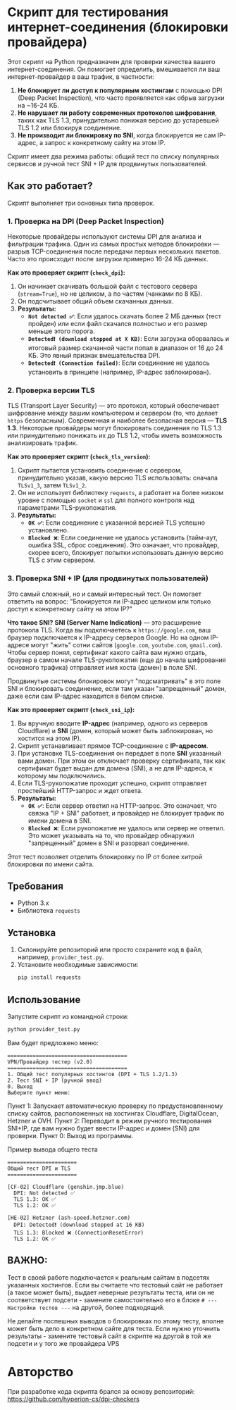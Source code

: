 # Скрипт для тестирования интернет-соединения (блокировки провайдера)

Этот скрипт на Python предназначен для проверки качества вашего интернет-соединения. Он помогает определить, вмешивается ли ваш интернет-провайдер в ваш трафик, в частности:

1.  **Не блокирует ли доступ к популярным хостингам** с помощью DPI (Deep Packet Inspection), что часто проявляется как обрыв загрузки на ~16-24 КБ.
2.  **Не нарушает ли работу современных протоколов шифрования**, таких как TLS 1.3, принудительно понижая версию до устаревшей TLS 1.2 или блокируя соединение.
3.  **Не производит ли блокировку по SNI**, когда блокируется не сам IP-адрес, а запрос к конкретному сайту на этом IP.

Скрипт имеет два режима работы: общий тест по списку популярных сервисов и ручной тест SNI + IP для продвинутых пользователей.

## Как это работает?

Скрипт выполняет три основных типа проверок.

### 1. Проверка на DPI (Deep Packet Inspection)

Некоторые провайдеры используют системы DPI для анализа и фильтрации трафика. Один из самых простых методов блокировки — разрыв TCP-соединения после передачи первых нескольких пакетов. Часто это происходит после загрузки примерно 16-24 КБ данных.

**Как это проверяет скрипт (`check_dpi`):**

1.  Он начинает скачивать большой файл с тестового сервера (`stream=True`), но не целиком, а по частям (чанками по 8 КБ).
2.  Он подсчитывает общий объем скачанных данных.
3.  **Результаты:**
    *   **`Not detected ✅`**: Если удалось скачать более 2 МБ данных (тест пройден) или если файл скачался полностью и его размер меньше этого порога.
    *   **`Detected❗️ (download stopped at X KB)`**: Если загрузка оборвалась и итоговый размер скачанной части попал в диапазон от 16 до 24 КБ. Это явный признак вмешательства DPI.
    *   **`Detected❗️ (Connection failed)`**: Если соединение не удалось установить в принципе (например, IP-адрес заблокирован).

### 2. Проверка версии TLS

TLS (Transport Layer Security) — это протокол, который обеспечивает шифрование между вашим компьютером и сервером (то, что делает `https` безопасным). Современная и наиболее безопасная версия — **TLS 1.3**. Некоторые провайдеры могут блокировать соединения по TLS 1.3 или принудительно понижать их до TLS 1.2, чтобы иметь возможность анализировать трафик.

**Как это проверяет скрипт (`check_tls_version`):**

1.  Скрипт пытается установить соединение с сервером, принудительно указав, какую версию TLS использовать: сначала `TLSv1_3`, затем `TLSv1_2`.
2.  Он не использует библиотеку `requests`, а работает на более низком уровне с помощью `socket` и `ssl` для полного контроля над параметрами TLS-рукопожатия.
3.  **Результаты:**
    *   **`OK ✅`**: Если соединение с указанной версией TLS успешно установлено.
    *   **`Blocked ❌`**: Если соединение не удалось установить (тайм-аут, ошибка SSL, сброс соединения). Это означает, что провайдер, скорее всего, блокирует попытки использовать данную версию TLS с этим сервером.

### 3. Проверка SNI + IP (для продвинутых пользователей)

Это самый сложный, но и самый интересный тест. Он помогает ответить на вопрос: "Блокируется ли IP-адрес целиком или только доступ к конкретному сайту на этом IP?"

**Что такое SNI?**
**SNI (Server Name Indication)** — это расширение протокола TLS. Когда вы подключаетесь к `https://google.com`, ваш браузер подключается к IP-адресу серверов Google. Но на одном IP-адресе могут "жить" сотни сайтов (`google.com`, `youtube.com`, `gmail.com`). Чтобы сервер понял, сертификат какого сайта вам нужно отдать, браузер в самом начале TLS-рукопожатия (еще до начала шифрования основного трафика) отправляет имя хоста (домен) в поле SNI.

Продвинутые системы блокировок могут "подсматривать" в это поле SNI и блокировать соединение, если там указан "запрещенный" домен, даже если сам IP-адрес находится в белом списке.

**Как это проверяет скрипт (`check_sni_ip`):**

1.  Вы вручную вводите **IP-адрес** (например, одного из серверов Cloudflare) и **SNI** (домен, который может быть заблокирован, но хостится на этом IP).
2.  Скрипт устанавливает прямое TCP-соединение с **IP-адресом**.
3.  При установке TLS-соединения он передает в поле **SNI** указанный вами домен. При этом он отключает проверку сертификата, так как сертификат будет выдан для домена (SNI), а не для IP-адреса, к которому мы подключились.
4.  Если TLS-рукопожатие проходит успешно, скрипт отправляет простейший HTTP-запрос и ждет ответа.
5.  **Результаты:**
    *   **`OK ✅`**: Если сервер ответил на HTTP-запрос. Это означает, что связка "IP + SNI" работает, и провайдер не блокирует трафик по имени домена в SNI.
    *   **`Blocked ❌`**: Если рукопожатие не удалось или сервер не ответил. Это может указывать на то, что провайдер обнаружил "запрещенный" домен в SNI и разорвал соединение.

Этот тест позволяет отделить блокировку по IP от более хитрой блокировки по имени сайта.

## Требования

*   Python 3.x
*   Библиотека `requests`

## Установка

1.  Склонируйте репозиторий или просто сохраните код в файл, например, `provider_test.py`.
2.  Установите необходимые зависимости:
    ```bash
    pip install requests
    ```

## Использование

Запустите скрипт из командной строки:

```bash
python provider_test.py
```

Вам будет предложено меню:

```
======================================
VPN/Провайдер тестер (v2.0)
======================================
1. Общий тест популярных хостингов (DPI + TLS 1.2/1.3)
2. Тест SNI + IP (ручной ввод)
0. Выход
Выберите пункт меню:
```

Пункт 1: Запускает автоматическую проверку по предустановленному списку сайтов, расположенных на хостингах Cloudflare, DigitalOcean, Hetzner и OVH.
Пункт 2: Переводит в режим ручного тестирования SNI+IP, где вам нужно будет ввести IP-адрес и домен (SNI) для проверки.
Пункт 0: Выход из программы.

Пример вывода общего теста

```
======================
Общий тест DPI и TLS
======================

[CF-02] Cloudflare (genshin.jmp.blue)
  DPI: Not detected ✅
  TLS 1.3: OK ✅
  TLS 1.2: OK ✅

[HE-02] Hetzner (ash-speed.hetzner.com)
  DPI: Detected❗️ (download stopped at 16 KB)
  TLS 1.3: Blocked ❌ (ConnectionResetError)
  TLS 1.2: OK ✅
```

## ВАЖНО:

Тест в своей работе подключается к реальным сайтам в подсетях указанных хостингов. Если вы считаете что тестовый сайт не работает (а такое может быть), выдает неверные результаты теста, или он не соответствует подсети - замените самостоятельно его в блоке `# --- Настройки тестов ---` на другой, более подходящий.

Не делайте поспешных выводов о блокировках по этому тесту, вполне может быть дело в конкретном сайте для теста. Если нужно уточнить результаты - замените тестовый сайт в скрипте на другой в той же подсети и у того же провайдера VPS

# Авторство

При разработке кода скрипта брался за основу репозиторий: https://github.com/hyperion-cs/dpi-checkers
